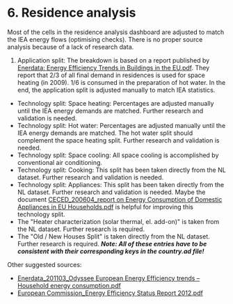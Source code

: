 # 6. Residence analysis

Most of the cells in the residence analysis dashboard are adjusted to match the IEA energy flows (optimising checks). There is no proper source analysis because of a lack of research data.

1. Application split:
The breakdown is based on a report published by [Enerdata: Energy Efficiency Trends in Buildings in the EU.pdf](http://refman.et-model.com/publications/1841). They report that 2/3 of all final demand in residences is used for space heating (in 2009). 1/6 is consumed in the preparation of hot water.
In the end, the application split is adjusted manually to match IEA statistics.
* Technology split: Space heating: Percentages are adjusted manually until the IEA energy demands are matched. Further research and validation is needed.
* Technology split: Hot water: Percentages are adjusted manually until the IEA energy demands are matched. The hot water split should complement the space heating split. Further research and validation is needed.
* Technology split: Space cooling: All space cooling is accomplished by conventional air conditioning.
* Technology split: Cooking: This split has been taken directly from the NL dataset. Further research and validation is needed.
* Technology split: Appliances: This split has been taken directly from the NL dataset. Further research and validation is needed. Maybe the document [CECED_200604_report on Energy Consumption of Domestic Appliances in EU Households.pdf](http://refman.et-model.com/publications/1843) is helpful for improving this technology split.
* The "Heater characterization (solar thermal, el. add-on)" is taken from the NL dataset. Further research is required.
* The "Old / New Houses Split" is taken directly from the NL dataset. Further research is required. ***Note: All of these entries have to be consistent with their corresponding keys in the country.ad file!***

Other suggested sources:

- [Enerdata_201103_Odyssee European Energy Efficiency trends – Household energy consumption.pdf](http://refman.et-model.com/publications/1842)
- [European Commission_Energy Efficiency Status Report 2012.pdf](http://refman.et-model.com/publications/1844)
